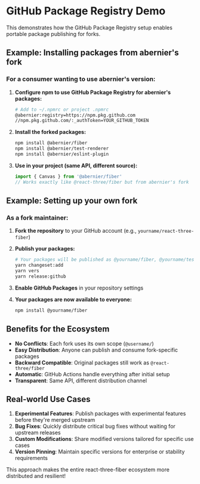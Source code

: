 # GitHub Package Registry Demo

This demonstrates how the GitHub Package Registry setup enables portable package publishing for forks.

## Example: Installing packages from abernier's fork

### For a consumer wanting to use abernier's version:

1. **Configure npm to use GitHub Package Registry for abernier's packages:**

   ```bash
   # Add to ~/.npmrc or project .npmrc
   @abernier:registry=https://npm.pkg.github.com
   //npm.pkg.github.com/:_authToken=YOUR_GITHUB_TOKEN
   ```

2. **Install the forked packages:**

   ```bash
   npm install @abernier/fiber
   npm install @abernier/test-renderer
   npm install @abernier/eslint-plugin
   ```

3. **Use in your project (same API, different source):**
   ```jsx
   import { Canvas } from '@abernier/fiber'
   // Works exactly like @react-three/fiber but from abernier's fork
   ```

## Example: Setting up your own fork

### As a fork maintainer:

1. **Fork the repository** to your GitHub account (e.g., `yourname/react-three-fiber`)

2. **Publish your packages:**

   ```bash
   # Your packages will be published as @yourname/fiber, @yourname/test-renderer, etc.
   yarn changeset:add
   yarn vers
   yarn release:github
   ```

3. **Enable GitHub Packages** in your repository settings

4. **Your packages are now available to everyone:**
   ```bash
   npm install @yourname/fiber
   ```

## Benefits for the Ecosystem

- **No Conflicts**: Each fork uses its own scope (`@username/`)
- **Easy Distribution**: Anyone can publish and consume fork-specific packages
- **Backward Compatible**: Original packages still work as `@react-three/fiber`
- **Automatic**: GitHub Actions handle everything after initial setup
- **Transparent**: Same API, different distribution channel

## Real-world Use Cases

1. **Experimental Features**: Publish packages with experimental features before they're merged upstream
2. **Bug Fixes**: Quickly distribute critical bug fixes without waiting for upstream releases
3. **Custom Modifications**: Share modified versions tailored for specific use cases
4. **Version Pinning**: Maintain specific versions for enterprise or stability requirements

This approach makes the entire react-three-fiber ecosystem more distributed and resilient!
